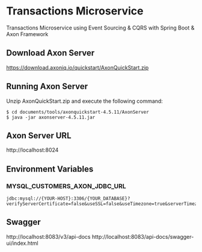 # Transactions Microservice
Transactions Microservice using Event Sourcing & CQRS with Spring Boot & Axon Framework

## Download Axon Server
https://download.axoniq.io/quickstart/AxonQuickStart.zip

## Running Axon Server
Unzip AxonQuickStart.zip and execute the following command:
```
$ cd documents/tools/axonquickstart-4.5.11/AxonServer
$ java -jar axonserver-4.5.11.jar
```

## Axon Server URL
http://localhost:8024

## Environment Variables
### MYSQL_CUSTOMERS_AXON_JDBC_URL
```
jdbc:mysql://{YOUR-HOST}:3306/{YOUR_DATABASE}?verifyServerCertificate=false&useSSL=false&useTimezone=true&serverTimezone=UTC
```

## Swagger
http://localhost:8083/v3/api-docs
http://localhost:8083/api-docs/swagger-ui/index.html